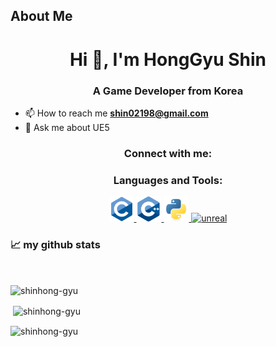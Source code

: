 ## About Me

<h1 align="center">Hi 👋, I'm HongGyu Shin</h1>
<h3 align="center">A Game Developer from Korea</h3>

- 📫 How to reach me **shin02198@gmail.com**
- 💬 Ask me about UE5
<h3 align="center">Connect with me:</h3>
<p align="center">
</p>

<h3 align="center">Languages and Tools:</h3>
<p align="center"> <a href="https://www.cprogramming.com/" target="_blank" rel="noreferrer"> <img src="https://raw.githubusercontent.com/devicons/devicon/master/icons/c/c-original.svg" alt="c" width="40" height="40"/> </a> <a href="https://www.w3schools.com/cpp/" target="_blank" rel="noreferrer"> <img src="https://raw.githubusercontent.com/devicons/devicon/master/icons/cplusplus/cplusplus-original.svg" alt="cplusplus" width="40" height="40"/> </a> <a href="https://www.python.org" target="_blank" rel="noreferrer"> <img src="https://raw.githubusercontent.com/devicons/devicon/master/icons/python/python-original.svg" alt="python" width="40" height="40"/> </a> <a href="https://unrealengine.com/" target="_blank" rel="noreferrer"> <img src="https://raw.githubusercontent.com/kenangundogan/fontisto/036b7eca71aab1bef8e6a0518f7329f13ed62f6b/icons/svg/brand/unreal-engine.svg" alt="unreal" width="40" height="40"/> </a> </p>

<h3 align="left">📈 my github stats</h3>
<br />

<p><img align="center" src="https://github-readme-stats.vercel.app/api/top-langs?username=shinhong-gyu&show_icons=true&locale=en&layout=compact" alt="shinhong-gyu" /></p>
<p>&nbsp;<img align="center" src="https://github-readme-stats.vercel.app/api?username=shinhong-gyu&show_icons=true&locale=en" alt="shinhong-gyu" /></p>
<p><img align="center" src="https://github-readme-streak-stats.herokuapp.com/?user=shinhong-gyu&" alt="shinhong-gyu" /></p>
